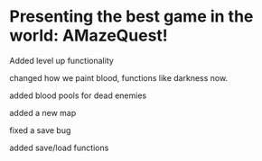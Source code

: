 # Presenting the best game in the world: AMazeQuest!

Added level up functionality

changed how we paint blood, functions like darkness now.

added blood pools for dead enemies

added a new map

fixed a save bug

added save/load functions